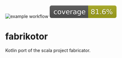 ![example workflow](https://github.com/mnapoleon/fabrikotor/actions/workflows/build.yaml/badge.svg)
![Coverage](.github/badges/jacoco.svg)
# fabrikotor
Kotlin port of the scala project fabricator.
